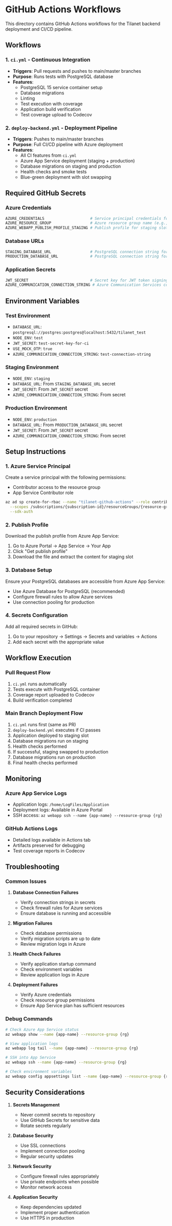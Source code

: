 # GitHub Actions Workflows

This directory contains GitHub Actions workflows for the Tilanet backend deployment and CI/CD pipeline.

## Workflows

### 1. `ci.yml` - Continuous Integration
- **Triggers**: Pull requests and pushes to main/master branches
- **Purpose**: Runs tests with PostgreSQL database
- **Features**:
  - PostgreSQL 15 service container setup
  - Database migrations
  - Linting
  - Test execution with coverage
  - Application build verification
  - Test coverage upload to Codecov

### 2. `deploy-backend.yml` - Deployment Pipeline
- **Triggers**: Pushes to main/master branches
- **Purpose**: Full CI/CD pipeline with Azure deployment
- **Features**:
  - All CI features from `ci.yml`
  - Azure App Service deployment (staging + production)
  - Database migrations on staging and production
  - Health checks and smoke tests
  - Blue-green deployment with slot swapping

## Required GitHub Secrets

### Azure Credentials
```bash
AZURE_CREDENTIALS                    # Service principal credentials for Azure
AZURE_RESOURCE_GROUP                 # Azure resource group name (e.g., tilanet-rg)
AZURE_WEBAPP_PUBLISH_PROFILE_STAGING # Publish profile for staging slot
```

### Database URLs
```bash
STAGING_DATABASE_URL                 # PostgreSQL connection string for staging
PRODUCTION_DATABASE_URL              # PostgreSQL connection string for production
```

### Application Secrets
```bash
JWT_SECRET                           # Secret key for JWT token signing
AZURE_COMMUNICATION_CONNECTION_STRING # Azure Communication Services connection string
```

## Environment Variables

### Test Environment
- `DATABASE_URL`: `postgresql://postgres:postgres@localhost:5432/tilanet_test`
- `NODE_ENV`: `test`
- `JWT_SECRET`: `test-secret-key-for-ci`
- `USE_MOCK_OTP`: `true`
- `AZURE_COMMUNICATION_CONNECTION_STRING`: `test-connection-string`

### Staging Environment
- `NODE_ENV`: `staging`
- `DATABASE_URL`: From `STAGING_DATABASE_URL` secret
- `JWT_SECRET`: From `JWT_SECRET` secret
- `AZURE_COMMUNICATION_CONNECTION_STRING`: From secret

### Production Environment
- `NODE_ENV`: `production`
- `DATABASE_URL`: From `PRODUCTION_DATABASE_URL` secret
- `JWT_SECRET`: From `JWT_SECRET` secret
- `AZURE_COMMUNICATION_CONNECTION_STRING`: From secret

## Setup Instructions

### 1. Azure Service Principal
Create a service principal with the following permissions:
- Contributor access to the resource group
- App Service Contributor role

```bash
az ad sp create-for-rbac --name "tilanet-github-actions" --role contributor \
  --scopes /subscriptions/{subscription-id}/resourceGroups/{resource-group} \
  --sdk-auth
```

### 2. Publish Profile
Download the publish profile from Azure App Service:
1. Go to Azure Portal → App Service → Your App
2. Click "Get publish profile"
3. Download the file and extract the content for staging slot

### 3. Database Setup
Ensure your PostgreSQL databases are accessible from Azure App Service:
- Use Azure Database for PostgreSQL (recommended)
- Configure firewall rules to allow Azure services
- Use connection pooling for production

### 4. Secrets Configuration
Add all required secrets in GitHub:
1. Go to your repository → Settings → Secrets and variables → Actions
2. Add each secret with the appropriate value

## Workflow Execution

### Pull Request Flow
1. `ci.yml` runs automatically
2. Tests execute with PostgreSQL container
3. Coverage report uploaded to Codecov
4. Build verification completed

### Main Branch Deployment Flow
1. `ci.yml` runs first (same as PR)
2. `deploy-backend.yml` executes if CI passes
3. Application deployed to staging slot
4. Database migrations run on staging
5. Health checks performed
6. If successful, staging swapped to production
7. Database migrations run on production
8. Final health checks performed

## Monitoring

### Azure App Service Logs
- Application logs: `/home/LogFiles/Application`
- Deployment logs: Available in Azure Portal
- SSH access: `az webapp ssh --name {app-name} --resource-group {rg}`

### GitHub Actions Logs
- Detailed logs available in Actions tab
- Artifacts preserved for debugging
- Test coverage reports in Codecov

## Troubleshooting

### Common Issues

1. **Database Connection Failures**
   - Verify connection strings in secrets
   - Check firewall rules for Azure services
   - Ensure database is running and accessible

2. **Migration Failures**
   - Check database permissions
   - Verify migration scripts are up to date
   - Review migration logs in Azure

3. **Health Check Failures**
   - Verify application startup command
   - Check environment variables
   - Review application logs in Azure

4. **Deployment Failures**
   - Verify Azure credentials
   - Check resource group permissions
   - Ensure App Service plan has sufficient resources

### Debug Commands

```bash
# Check Azure App Service status
az webapp show --name {app-name} --resource-group {rg}

# View application logs
az webapp log tail --name {app-name} --resource-group {rg}

# SSH into App Service
az webapp ssh --name {app-name} --resource-group {rg}

# Check environment variables
az webapp config appsettings list --name {app-name} --resource-group {rg}
```

## Security Considerations

1. **Secrets Management**
   - Never commit secrets to repository
   - Use GitHub Secrets for sensitive data
   - Rotate secrets regularly

2. **Database Security**
   - Use SSL connections
   - Implement connection pooling
   - Regular security updates

3. **Network Security**
   - Configure firewall rules appropriately
   - Use private endpoints when possible
   - Monitor network access

4. **Application Security**
   - Keep dependencies updated
   - Implement proper authentication
   - Use HTTPS in production 
